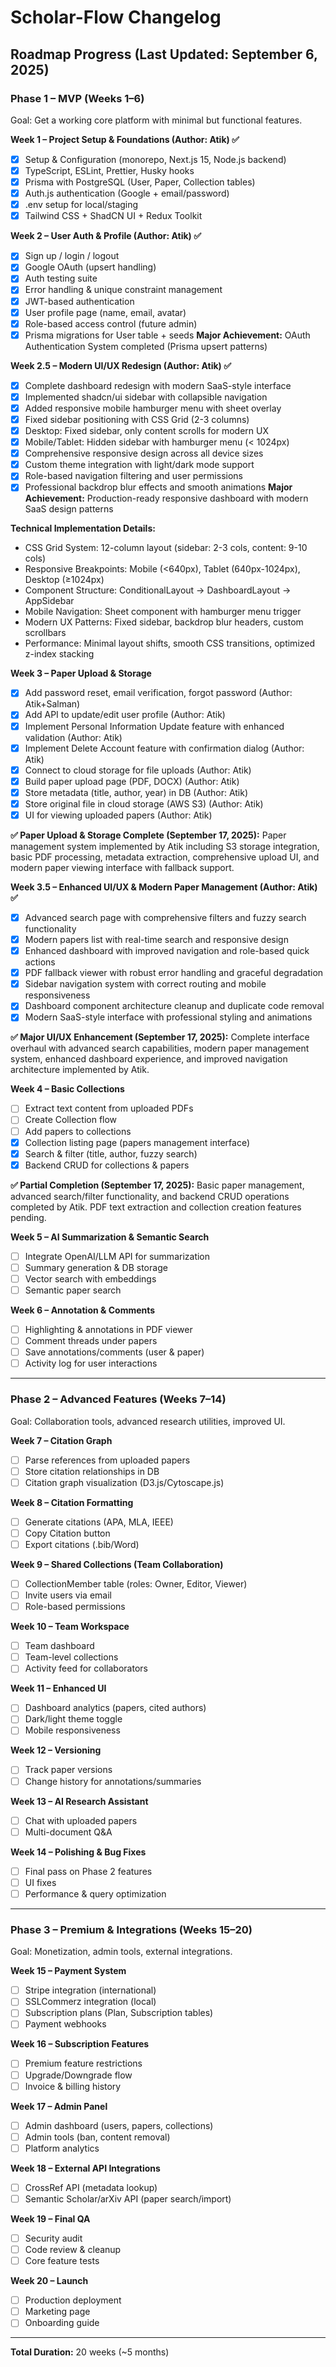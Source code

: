 # Scholar-Flow Changelog

## Roadmap Progress (Last Updated: September 6, 2025)

### Phase 1 – MVP (Weeks 1–6)

Goal: Get a working core platform with minimal but functional features.

**Week 1 – Project Setup & Foundations (Author: Atik) ✅**

- [x] Setup & Configuration (monorepo, Next.js 15, Node.js backend)
- [x] TypeScript, ESLint, Prettier, Husky hooks
- [x] Prisma with PostgreSQL (User, Paper, Collection tables)
- [x] Auth.js authentication (Google + email/password)
- [x] .env setup for local/staging
- [x] Tailwind CSS + ShadCN UI + Redux Toolkit

**Week 2 – User Auth & Profile (Author: Atik) ✅**

- [x] Sign up / login / logout
- [x] Google OAuth (upsert handling)
- [x] Auth testing suite
- [x] Error handling & unique constraint management
- [x] JWT-based authentication
- [x] User profile page (name, email, avatar)
- [x] Role-based access control (future admin)
- [x] Prisma migrations for User table + seeds
      **Major Achievement:** OAuth Authentication System completed (Prisma upsert patterns)

**Week 2.5 – Modern UI/UX Redesign (Author: Atik) ✅**

- [x] Complete dashboard redesign with modern SaaS-style interface
- [x] Implemented shadcn/ui sidebar with collapsible navigation
- [x] Added responsive mobile hamburger menu with sheet overlay
- [x] Fixed sidebar positioning with CSS Grid (2-3 columns)
- [x] Desktop: Fixed sidebar, only content scrolls for modern UX
- [x] Mobile/Tablet: Hidden sidebar with hamburger menu (< 1024px)
- [x] Comprehensive responsive design across all device sizes
- [x] Custom theme integration with light/dark mode support
- [x] Role-based navigation filtering and user permissions
- [x] Professional backdrop blur effects and smooth animations
      **Major Achievement:** Production-ready responsive dashboard with modern SaaS design patterns

**Technical Implementation Details:**

- CSS Grid System: 12-column layout (sidebar: 2-3 cols, content: 9-10 cols)
- Responsive Breakpoints: Mobile (<640px), Tablet (640px-1024px), Desktop (≥1024px)
- Component Structure: ConditionalLayout → DashboardLayout → AppSidebar
- Mobile Navigation: Sheet component with hamburger menu trigger
- Modern UX Patterns: Fixed sidebar, backdrop blur headers, custom scrollbars
- Performance: Minimal layout shifts, smooth CSS transitions, optimized z-index stacking

**Week 3 – Paper Upload & Storage**

- [x] Add password reset, email verification, forgot password (Author: Atik+Salman)
- [x] Add API to update/edit user profile (Author: Atik)
- [x] Implement Personal Information Update feature with enhanced validation (Author: Atik)
- [x] Implement Delete Account feature with confirmation dialog (Author: Atik)
- [x] Connect to cloud storage for file uploads (Author: Atik)
- [x] Build paper upload page (PDF, DOCX) (Author: Atik)
- [x] Store metadata (title, author, year) in DB (Author: Atik)
- [x] Store original file in cloud storage (AWS S3) (Author: Atik)
- [x] UI for viewing uploaded papers (Author: Atik)

**✅ Paper Upload & Storage Complete (September 17, 2025):** Paper management system implemented by Atik including S3 storage integration, basic PDF processing, metadata extraction, comprehensive upload UI, and modern paper viewing interface with fallback support.

**Week 3.5 – Enhanced UI/UX & Modern Paper Management (Author: Atik) ✅**

- [x] Advanced search page with comprehensive filters and fuzzy search functionality
- [x] Modern papers list with real-time search and responsive design
- [x] Enhanced dashboard with improved navigation and role-based quick actions
- [x] PDF fallback viewer with robust error handling and graceful degradation
- [x] Sidebar navigation system with correct routing and mobile responsiveness
- [x] Dashboard component architecture cleanup and duplicate code removal
- [x] Modern SaaS-style interface with professional styling and animations

**✅ Major UI/UX Enhancement (September 17, 2025):** Complete interface overhaul with advanced search capabilities, modern paper management system, enhanced dashboard experience, and improved navigation architecture implemented by Atik.

**Week 4 – Basic Collections**

- [ ] Extract text content from uploaded PDFs
- [ ] Create Collection flow
- [ ] Add papers to collections
- [x] Collection listing page (papers management interface)
- [x] Search & filter (title, author, fuzzy search)
- [x] Backend CRUD for collections & papers

**✅ Partial Completion (September 17, 2025):** Basic paper management, advanced search/filter functionality, and backend CRUD operations completed by Atik. PDF text extraction and collection creation features pending.

**Week 5 – AI Summarization & Semantic Search**

- [ ] Integrate OpenAI/LLM API for summarization
- [ ] Summary generation & DB storage
- [ ] Vector search with embeddings
- [ ] Semantic paper search

**Week 6 – Annotation & Comments**

- [ ] Highlighting & annotations in PDF viewer
- [ ] Comment threads under papers
- [ ] Save annotations/comments (user & paper)
- [ ] Activity log for user interactions

---

### Phase 2 – Advanced Features (Weeks 7–14)

Goal: Collaboration tools, advanced research utilities, improved UI.

**Week 7 – Citation Graph**

- [ ] Parse references from uploaded papers
- [ ] Store citation relationships in DB
- [ ] Citation graph visualization (D3.js/Cytoscape.js)

**Week 8 – Citation Formatting**

- [ ] Generate citations (APA, MLA, IEEE)
- [ ] Copy Citation button
- [ ] Export citations (.bib/Word)

**Week 9 – Shared Collections (Team Collaboration)**

- [ ] CollectionMember table (roles: Owner, Editor, Viewer)
- [ ] Invite users via email
- [ ] Role-based permissions

**Week 10 – Team Workspace**

- [ ] Team dashboard
- [ ] Team-level collections
- [ ] Activity feed for collaborators

**Week 11 – Enhanced UI**

- [ ] Dashboard analytics (papers, cited authors)
- [ ] Dark/light theme toggle
- [ ] Mobile responsiveness

**Week 12 – Versioning**

- [ ] Track paper versions
- [ ] Change history for annotations/summaries

**Week 13 – AI Research Assistant**

- [ ] Chat with uploaded papers
- [ ] Multi-document Q&A

**Week 14 – Polishing & Bug Fixes**

- [ ] Final pass on Phase 2 features
- [ ] UI fixes
- [ ] Performance & query optimization

---

### Phase 3 – Premium & Integrations (Weeks 15–20)

Goal: Monetization, admin tools, external integrations.

**Week 15 – Payment System**

- [ ] Stripe integration (international)
- [ ] SSLCommerz integration (local)
- [ ] Subscription plans (Plan, Subscription tables)
- [ ] Payment webhooks

**Week 16 – Subscription Features**

- [ ] Premium feature restrictions
- [ ] Upgrade/Downgrade flow
- [ ] Invoice & billing history

**Week 17 – Admin Panel**

- [ ] Admin dashboard (users, papers, collections)
- [ ] Admin tools (ban, content removal)
- [ ] Platform analytics

**Week 18 – External API Integrations**

- [ ] CrossRef API (metadata lookup)
- [ ] Semantic Scholar/arXiv API (paper search/import)

**Week 19 – Final QA**

- [ ] Security audit
- [ ] Code review & cleanup
- [ ] Core feature tests

**Week 20 – Launch**

- [ ] Production deployment
- [ ] Marketing page
- [ ] Onboarding guide

---

**Total Duration:** 20 weeks (~5 months)
